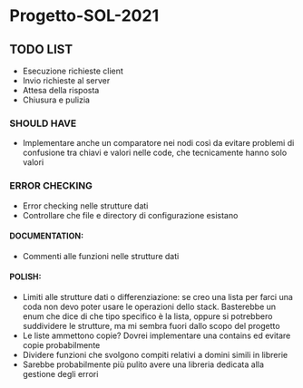 # Progetto-SOL-2021

## TODO LIST

- Esecuzione richieste client
- Invio richieste al server
- Attesa della risposta
- Chiusura e pulizia

### SHOULD HAVE

- Implementare anche un comparatore nei nodi così da evitare problemi di confusione tra chiavi e valori
  nelle code, che tecnicamente hanno solo valori

### ERROR CHECKING
- Error checking nelle strutture dati
- Controllare che file e directory di configurazione esistano

#### DOCUMENTATION:
- Commenti alle funzioni nelle strutture dati

#### POLISH:
- Limiti alle strutture dati o differenziazione: se creo una lista per farci una coda non devo   poter
  usare le operazioni dello stack. Basterebbe un enum che dice di che tipo specifico è la lista, oppure
  si potrebbero suddividere le strutture, ma mi sembra fuori dallo scopo del progetto
- Le liste ammettono copie? Dovrei implementare una contains ed evitare copie probabilmente
- Dividere funzioni che svolgono compiti relativi a domini simili in librerie
- Sarebbe probabilmente più pulito avere una libreria dedicata alla gestione degli errori